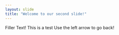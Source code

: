 ```yaml
---
layout: slide
title: "Welcome to our second slide!"
---
```

Filler Text! This is a test
Use the left arrow to go back!
